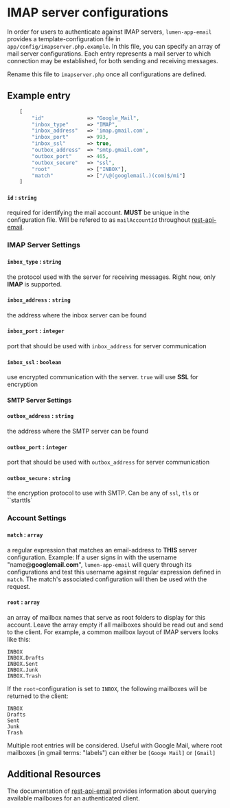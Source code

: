 # IMAP server configurations
In order for users to authenticate against IMAP servers, `lumen-app-email` provides a template-configuration file in `app/config/imapserver.php.example`.
In this file, you can specify an array of mail server configurations. Each entry represents a mail server to which connection may be established, for both sending and receiving messages.

Rename this file to `imapserver.php` once all configurations are defined.

## Example entry

```php
    [
        "id"              => "Google_Mail",
        "inbox_type"      => "IMAP",
        "inbox_address"   => 'imap.gmail.com',
        "inbox_port"      => 993,
        "inbox_ssl"       => true,
        "outbox_address"  => "smtp.gmail.com",
        "outbox_port"     => 465,
        "outbox_secure"   => "ssl",
        "root"            => ["INBOX"],
        "match"           => ["/\@(googlemail.)(com)$/mi"]
    ]
```

#### `id` : `string`
required for identifying the mail account. **MUST** be unique in
the configuration file. Will be refered to as `mailAccountId` throughout [rest-api-email](https://conjoon.stoplight.io/docs/rest-api-description).

### IMAP Server Settings

#### `inbox_type` : `string`
the protocol used with the server for receiving messages. Right now, only **IMAP** is supported.

#### `inbox_address` : `string`
the address where the inbox server can be found

#### `inbox_port` : `integer`
port that should be used with `inbox_address` for server communication 

#### `inbox_ssl` : `boolean`
use encrypted communication with the server. `true` will use **SSL** for encryption

#### SMTP Server Settings

#### `outbox_address` : `string`
the address where the SMTP server can be found

#### `outbox_port` : `integer`
port that should be used with `outbox_address` for server communication

#### `outbox_secure` : `string`
the encryption protocol to use with SMTP. Can be any of `ssl`, `tls` or ``starttls`

### Account Settings

#### `match` : `array`
a regular expression that matches an email-address to **THIS** server configuration. 
Example: If a user signs in with the username "name@**googlemail.com**", `lumen-app-email` will query through its
configurations and test this username against regular expression defined in `match`. The match's associated configuration will then be used with the request.

#### `root` : `array`
an array of mailbox names that serve as root folders to display for this account. Leave the array empty
if all mailboxes should be read out and send to the client. 
For example, a common mailbox layout of IMAP servers looks like this:

```
INBOX
INBOX.Drafts
INBOX.Sent
INBOX.Junk
INBOX.Trash
```

If the `root`-configuration is set to `INBOX`, the following mailboxes will be returned to the client:

```
INBOX
Drafts
Sent
Junk
Trash
```

Multiple root entries will be considered. Useful with Google Mail, where root mailboxes (in gmail terms: "labels") can either be `[Googe Mail]` or `[Gmail]` 

## Additional Resources

The documentation of [rest-api-email](https://conjoon.stoplight.io/docs/rest-api-description) provides information about querying available mailboxes for an authenticated client.